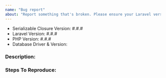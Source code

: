 ```yaml
---
name: "Bug report"
about: "Report something that's broken. Please ensure your Laravel version is still supported: https://laravel.com/docs/releases#support-policy"
---
```


<!-- DO NOT THROW THIS AWAY -->
<!-- Fill out the FULL versions with patch versions -->

- Serializable Closure Version: #.#.#
- Laravel Version: #.#.#
- PHP Version: #.#.#
- Database Driver & Version:

### Description:


### Steps To Reproduce:
